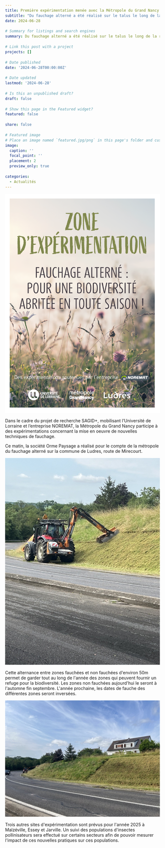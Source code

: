```yaml
---
title: Première expérimentation menée avec la Métropole du Grand Nancy
subtitle: "Du fauchage alterné a été réalisé sur le talus le long de la route de Mirecourt à Ludres afin de favoriser la biodiversité."
date: 2024-06-28

# Summary for listings and search engines
summary: Du fauchage alterné a été réalisé sur le talus le long de la route de Mirecourt à Ludres afin de favoriser la biodiversité.

# Link this post with a project
projects: []

# Date published
date: '2024-06-28T00:00:00Z'

# Date updated
lastmod: '2024-06-28'

# Is this an unpublished draft?
draft: false

# Show this page in the Featured widget?
featured: false

share: false

# Featured image
# Place an image named `featured.jpg/png` in this page's folder and customize its options here.
image:
  caption: ''
  focal_point: ''
  placement: 2
  preview_only: true

categories:
  - Actualités
---
```


![Affiche](featured.png)

Dans le cadre du projet de recherche SAGID+, mobilisant l’Université de Lorraine et l’entreprise NOREMAT, la Métropole du Grand Nancy participe à des expérimentations concernant la mise en oeuvre de nouvelles techniques de fauchage. 

Ce matin, la société Orme Paysage a réalisé pour le compte de la métropole du fauchage alterné sur la commune de Ludres, route de Mirecourt.

![Fauche](tracteurfauche.jpg)

Cette alternance entre zones fauchées et non fauchées d'environ 50m permet de garder tout au long de l'année des zones qui peuvent fournir un refuge pour la biodiversité. 
Les zones non fauchées aujourd'hui le seront à l'automne fin septembre. 
L'année prochaine, les dates de fauche des différentes zones seront inversées.

![Zone non fauchée](fauchealternee.jpg)

Trois autres sites d'expérimentation sont prévus pour l'année 2025 à Malzéville, Essey et Jarville.
Un suivi des populations d'insectes pollinisateurs sera effectué sur certains secteurs afin de pouvoir mesurer l'impact de ces nouvelles pratiques sur ces populations.